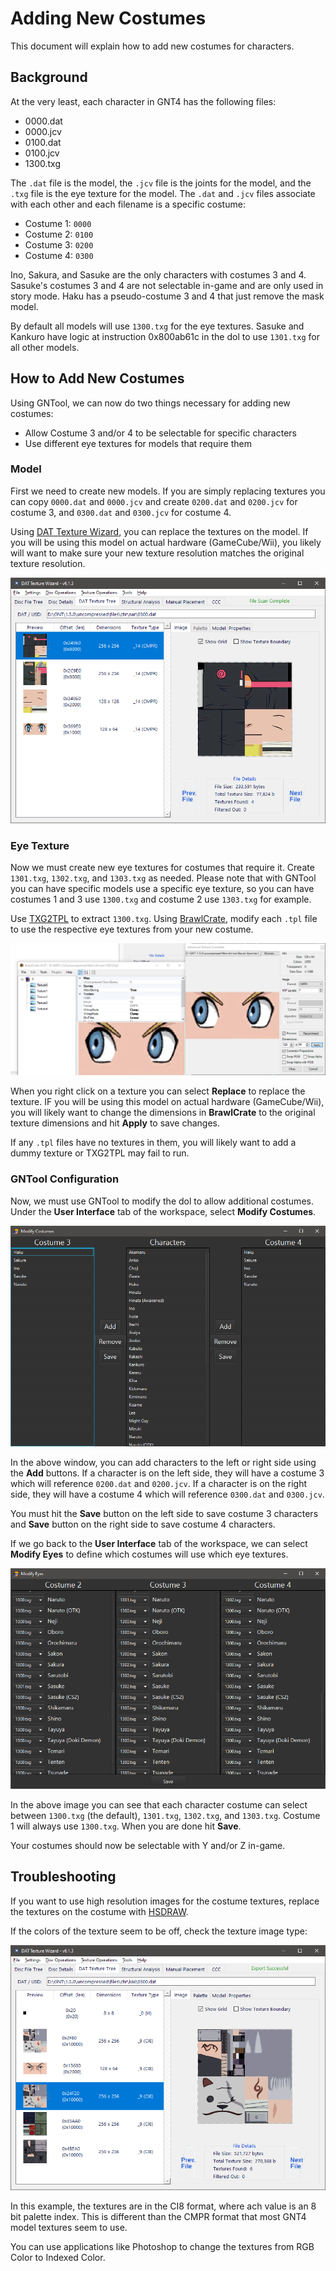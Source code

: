 # Adding New Costumes

This document will explain how to add new costumes for characters.

## Background

At the very least, each character in GNT4 has the following files:

- 0000.dat
- 0000.jcv
- 0100.dat
- 0100.jcv
- 1300.txg

The `.dat` file is the model, the `.jcv` file is the joints for the model, and the
`.txg` file is the eye texture for the model. The `.dat` and `.jcv` files associate with
each other and each filename is a specific costume:

- Costume 1: `0000`
- Costume 2: `0100`
- Costume 3: `0200`
- Costume 4: `0300`

Ino, Sakura, and Sasuke are the only characters with costumes 3 and 4. Sasuke's costumes
3 and 4 are not selectable in-game and are only used in story mode. Haku has a pseudo-costume
3 and 4 that just remove the mask model.

By default all models will use `1300.txg` for the eye textures. Sasuke and Kankuro have logic at
instruction 0x800ab61c in the dol to use `1301.txg` for all other models.

## How to Add New Costumes

Using GNTool, we can now do two things necessary for adding new costumes:

- Allow Costume 3 and/or 4 to be selectable for specific characters
- Use different eye textures for models that require them

### Model

First we need to create new models. If you are simply replacing textures you can copy `0000.dat`
and `0000.jcv` and create `0200.dat` and `0200.jcv` for costume 3, and `0300.dat` and `0300.jcv`
for costume 4.

Using [DAT Texture Wizard](https://github.com/DRGN-DRC/DAT-Texture-Wizard), you can replace the
textures on the model. If you will be using this model on actual hardware (GameCube/Wii), you
likely will want to make sure your new texture resolution matches the original texture
resolution.

![DAT Texture Wizard](/docs/dat_texture_wizard.png?raw=true "DAT Texture Wizard")

### Eye Texture

Now we must create new eye textures for costumes that require it. Create `1301.txg`, `1302.txg`,
and `1303.txg` as needed. Please note that with GNTool you can have specific models use a
specific eye texture, so you can have costumes 1 and 3 use `1300.txg` and costume 2 use
`1303.txg` for example.

Use [TXG2TPL](https://github.com/Struggleton/TXG2TPL) to extract `1300.txg`. Using
[BrawlCrate](https://github.com/soopercool101/BrawlCrate), modify each `.tpl` file to use the
respective eye textures from your new costume.

![BrawlCrate](/docs/brawlcrate.PNG?raw=true "BrawlCrate")

When you right click on a texture you can select
**Replace** to replace the texture. IF you will be using this model on actual hardware
(GameCube/Wii), you will likely want to change the dimensions in **BrawlCrate** to the original
texture dimensions and hit **Apply** to save changes.

If any `.tpl` files have no textures in them, you will likely want to add a dummy texture or
TXG2TPL may fail to run.

### GNTool Configuration

Now, we must use GNTool to modify the dol to allow additional costumes. Under the **User Interface**
tab of the workspace, select **Modify Costumes**.

![GNTool Logo](/docs/modify_costumes.png?raw=true "Modify Costumes")

In the above window, you can add characters to the left or right side using the **Add** buttons.
If a character is on the left side, they will have a costume 3 which will reference `0200.dat` and
`0200.jcv`. If a character is on the right side, they will have a costume 4 which will reference
`0300.dat` and `0300.jcv`.

You must hit the **Save** button on the left side to save costume 3 characters and **Save** button
on the right side to save costume 4 characters.

If we go back to the **User Interface** tab of the workspace, we can select **Modify Eyes** to
define which costumes will use which eye textures.

![GNTool Logo](/docs/modify_eyes.png?raw=true "Modify Eyes")

In the above image you can see that each character costume can select between `1300.txg`
(the default), `1301.txg`, `1302.txg`, and `1303.txg`. Costume 1 will always use `1300.txg`.
When you are done hit **Save**.

Your costumes should now be selectable with Y and/or Z in-game.

## Troubleshooting

If you want to use high resolution images for the costume textures, replace the textures on the
costume with [HSDRAW](https://github.com/Ploaj/HSDLib).

If the colors of the texture seem to be off, check the texture image type:

![CI8](/docs/CI8.png?raw=true "CI8")

In this example, the textures are in the CI8 format, where ach value is an 8 bit palette index.
This is different than the CMPR format that most GNT4 model textures seem to use.

You can use applications like Photoshop to change the textures from RGB Color to Indexed Color.
